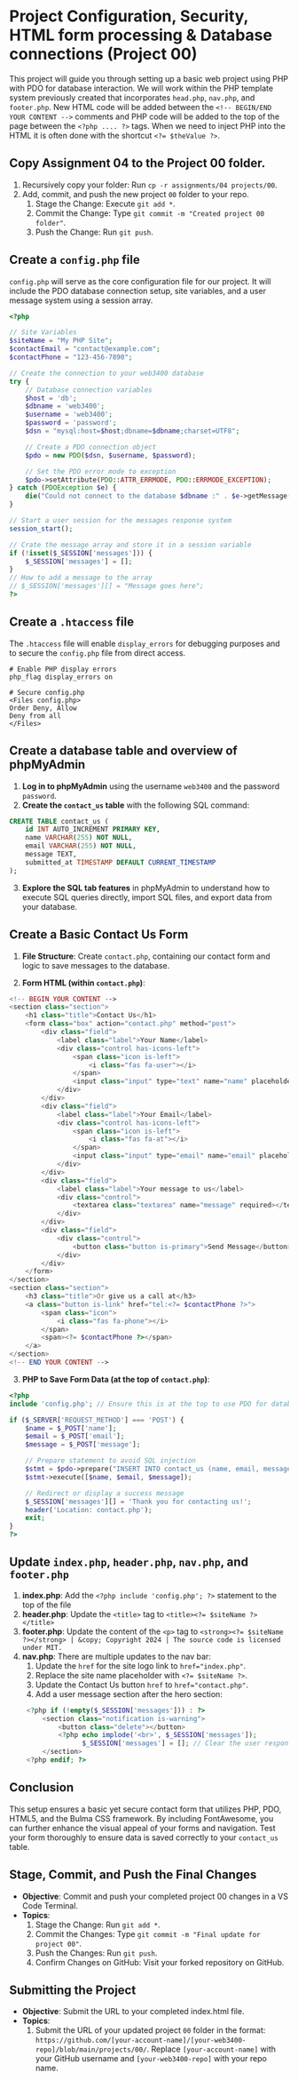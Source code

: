# Project Configuration, Security, HTML form processing & Database connections (Project 00)

This project will guide you through setting up a basic web project using PHP with PDO for database interaction. We will work within the PHP template system previously created that incorporates `head.php`, `nav.php`, and `footer.php`. New HTML code will be added between the `<!-- BEGIN/END YOUR CONTENT -->` comments and PHP code will be added to the top of the page between the `<?php .... ?>` tags. When we need to inject PHP into the HTML it is often done with the shortcut `<?= $theValue ?>`.

## Copy Assignment 04 to the Project 00 folder.

1. Recursively copy your folder: Run `cp -r assignments/04 projects/00`.
2. Add, commit, and push the new project `00` folder to your repo.
   1. Stage the Change: Execute `git add *`.
   2. Commit the Change: Type `git commit -m "Created project 00 folder"`.
   3. Push the Change: Run `git push`.

## Create a `config.php` file

`config.php` will serve as the core configuration file for our project. It will include the PDO database connection setup, site variables, and a user message system using a session array.

```php
<?php

// Site Variables
$siteName = "My PHP Site";
$contactEmail = "contact@example.com";
$contactPhone = "123-456-7890";

// Create the connection to your web3400 database
try {
    // Database connection variables
    $host = 'db';
    $dbname = 'web3400';
    $username = 'web3400';
    $password = 'password';
    $dsn = "mysql:host=$host;dbname=$dbname;charset=UTF8";

    // Create a PDO connection object
    $pdo = new PDO($dsn, $username, $password);

    // Set the PDO error mode to exception
    $pdo->setAttribute(PDO::ATTR_ERRMODE, PDO::ERRMODE_EXCEPTION);
} catch (PDOException $e) {
    die("Could not connect to the database $dbname :" . $e->getMessage());
}

// Start a user session for the messages response system
session_start();

// Crate the message array and store it in a session variable
if (!isset($_SESSION['messages'])) {
    $_SESSION['messages'] = [];
}
// How to add a message to the array
// $_SESSION['messages'][] = "Message goes here";
?>
```

## Create a `.htaccess` file

The `.htaccess` file will enable `display_errors` for debugging purposes and to secure the `config.php` file from direct access.

```
# Enable PHP display errors
php_flag display_errors on

# Secure config.php
<Files config.php>
Order Deny, Allow
Deny from all
</Files>
```

## Create a database table and overview of phpMyAdmin

1. **Log in to phpMyAdmin** using the username `web3400` and the password `password`.
2. **Create the `contact_us` table** with the following SQL command:

```sql
CREATE TABLE contact_us (
    id INT AUTO_INCREMENT PRIMARY KEY,
    name VARCHAR(255) NOT NULL,
    email VARCHAR(255) NOT NULL,
    message TEXT,
    submitted_at TIMESTAMP DEFAULT CURRENT_TIMESTAMP
);
```

3. **Explore the SQL tab features** in phpMyAdmin to understand how to execute SQL queries directly, import SQL files, and export data from your database.

## Create a Basic Contact Us Form

1. **File Structure**: Create `contact.php`, containing our contact form and logic to save messages to the database.

2. **Form HTML (within `contact.php`)**:

```php
<!-- BEGIN YOUR CONTENT -->
<section class="section">
    <h1 class="title">Contact Us</h1>
    <form class="box" action="contact.php" method="post">
        <div class="field">
            <label class="label">Your Name</label>
            <div class="control has-icons-left">
                <span class="icon is-left">
                    <i class="fas fa-user"></i>
                </span>
                <input class="input" type="text" name="name" placeholder="Bob Smith" required>
            </div>
        </div>
        <div class="field">
            <label class="label">Your Email</label>
            <div class="control has-icons-left">
                <span class="icon is-left">
                    <i class="fas fa-at"></i>
                </span>
                <input class="input" type="email" name="email" placeholder="bsmith@email.com" required>
            </div>
        </div>
        <div class="field">
            <label class="label">Your message to us</label>
            <div class="control">
                <textarea class="textarea" name="message" required></textarea>
            </div>
        </div>
        <div class="field">
            <div class="control">
                <button class="button is-primary">Send Message</button>
            </div>
        </div>
    </form>
</section>
<section class="section">
    <h3 class="title">Or give us a call at</h3>
    <a class="button is-link" href="tel:<?= $contactPhone ?>">
        <span class="icon">
            <i class="fas fa-phone"></i>
        </span>
        <span><?= $contactPhone ?></span>
    </a>
</section>
<!-- END YOUR CONTENT -->
```

3. **PHP to Save Form Data (at the top of `contact.php`)**:

```php
<?php
include 'config.php'; // Ensure this is at the top to use PDO for database connection

if ($_SERVER['REQUEST_METHOD'] === 'POST') {
    $name = $_POST['name'];
    $email = $_POST['email'];
    $message = $_POST['message'];

    // Prepare statement to avoid SQL injection
    $stmt = $pdo->prepare("INSERT INTO contact_us (name, email, message) VALUES (?, ?, ?)");
    $stmt->execute([$name, $email, $message]);

    // Redirect or display a success message
    $_SESSION['messages'][] = 'Thank you for contacting us!';
    header('Location: contact.php');
    exit;
}
?>
```

## Update `index.php`, `header.php`, `nav.php`, and `footer.php`

1. **index.php**: Add the `<?php include 'config.php'; ?>` statement to the top of the file
2. **header.php**: Update the `<title>` tag to `<title><?= $siteName ?></title>`
3. **footer.php**: Update the content of the `<p>` tag to `<strong><?= $siteName ?></strong> | &copy; Copyright 2024 | The source code is licensed under MIT.`
4. **nav.php**: There are multiple updates to the nav bar:
   1. Update the `href` for the site logo link to `href="index.php"`.
   2. Replace the site name placeholder with `<?= $siteName ?>`.
   3. Update the Contact Us button `href` to `href="contact.php"`.
   4. Add a user message section after the hero section:
   ```php
    <?php if (!empty($_SESSION['messages'])) : ?>
        <section class="notification is-warning">
            <button class="delete"></button>
            <?php echo implode('<br>', $_SESSION['messages']);
                  $_SESSION['messages'] = []; // Clear the user responses?>
        </section>
    <?php endif; ?>
   ```

## Conclusion

This setup ensures a basic yet secure contact form that utilizes PHP, PDO, HTML5, and the Bulma CSS framework. By including FontAwesome, you can further enhance the visual appeal of your forms and navigation. Test your form thoroughly to ensure data is saved correctly to your `contact_us` table.

## Stage, Commit, and Push the Final Changes
- **Objective**: Commit and push your completed project 00 changes in a VS Code Terminal.
- **Topics**:
  1. Stage the Change: Run `git add *`.
  2. Commit the Changes: Type `git commit -m "Final update for project 00"`.
  3. Push the Changes: Run `git push`.
  4. Confirm Changes on GitHub: Visit your forked repository on GitHub.

## Submitting the Project
- **Objective**: Submit the URL to your completed index.html file.
- **Topics**:
  1. Submit the URL of your updated project `00` folder in the format: `https://github.com/[your-account-name]/[your-web3400-repo]/blob/main/projects/00/`. Replace `[your-account-name]` with your GitHub username and `[your-web3400-repo]` with your repo name.
